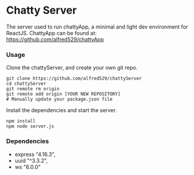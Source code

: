 Chatty Server
=============

The server used to run chattyApp, a minimal and light dev environment for ReactJS.
ChattyApp can be found at: https://github.com/alfred529/chattyApp

### Usage

Clone the chattyServer, and create your own git repo.

```
git clone https://github.com/alfred529/chattyServer
cd chattyServer
git remote rm origin
git remote add origin [YOUR NEW REPOSITORY]
# Manually update your package.json file
```

Install the dependencies and start the server.

```
npm install
npm node server.js
```

### Dependencies

* express "4.16.3",
* uuid "^3.3.2",
* ws "6.0.0"